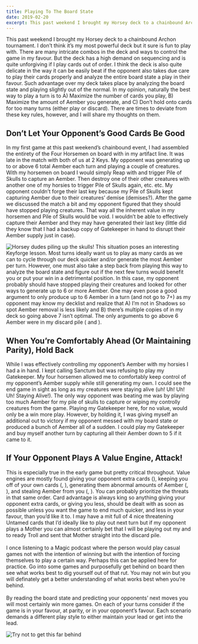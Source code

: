 ```yaml
---
title: Playing To The Board State
date: 2019-02-20
excerpt: This past weekend I brought my Horsey deck to a chainbound Archon tournament. I don’t think it’s my most powerful deck but it sure is fun to play with. There are many intricate combos in the deck and ways to control the game in my favour. But the deck has a high demand on sequencing and is quite unforgiving if I play cards out of order. I think the deck is also quite delicate in the way it can be easily beat if the opponent also takes due care to play their cards properly and analyze the entire board state a play in their favour. Such advantage over my deck takes place by analyzing the board state and playing slightly out of the normal...
---
```

This past weekend I brought my Horsey deck to a chainbound Archon tournament. I don’t think it’s my most powerful deck but it sure is fun to play with. There are many intricate combos in the deck and ways to control the game in my favour. But the deck has a high demand on sequencing and is quite unforgiving if I play cards out of order. I think the deck is also quite delicate in the way it can be easily beat if the opponent also takes due care to play their cards properly and analyze the entire board state a play in their favour. Such advantage over my deck takes place by analyzing the board state and playing slightly out of the normal.
<DeckList name="Litbosset of the Scribe's School"/>
In my opinion, naturally the  best way to play a turn is to A) Maximize the number of cards you play, B) Maximize the amount of Aember you generate, and C) Don’t hold onto cards for too many turns (either play or discard). There are times to deviate from these key rules, however, and I will share my thoughts on them.

<BigCard name="pile of skulls" caption="Original concept art from Terminator"/>

## Don’t Let Your Opponent’s Good Cards Be Good

In my first game at this past weekend’s chainbound event, I had assembled the entirety of the Four Horsemen on board with <Card name="Pile of Skulls"/> in my artifact line. It was late in the match with both of us at 2 Keys. My opponent was generating up to or above 6 total Aember each turn and playing a couple of creatures. With my horsemen on board I would simply Reap with <Card name="Horseman of Famine"/> and trigger Pile of Skulls to capture an Aember. Then destroy one of their other creatures with another one of my horsies to trigger Pile of Skulls again, etc. etc. My opponent couldn’t forge their last key because my Pile of Skulls kept capturing Aember due to their creatures’ demise (demises?). After the game we discussed the match a bit and my opponent figured that they should have stopped playing creatures. That way all the inherent value in my horsemen and Pile of Skulls would be void. I wouldn’t be able to effectively capture their Aember and they may have generated their last key (little did they know that I had a backup copy of Gatekeeper in hand to disrupt their Aember supply just in case).

![Horsey dudes piling up the skulls!](/uploads/horseys.jpg)
This situation poses an interesting Keyforge lesson. Most turns ideally want us to play as many cards as we can to cycle through our deck quicker and/or generate the most Aember per turn. However, one must also take a step back from playing this way to analyze the board state and figure out if the next few turns would benefit you or put your win in a detrimental position. In this case, my opponent probably should have stopped playing their creatures and looked for other ways to generate up to 6 or more Aember. One may even pose a good argument to only produce up to 6 Aember in a turn (and not go to 7+) as my opponent may know my decklist and realize that A) I’m not in Shadows so spot Aember removal is less likely and B) there’s multiple copies of <Card name="Gatekeeper"/> in my deck so going above 7 isn’t optimal. The only arguments to go above 6 Aember were in my discard pile (<Card name="Rogue Ogre"/> and <Card name="Grabber Jammer"/>).

<BigCard name="gatekeeper" caption="Waiting in my hand for you to try to win"/>

## When You’re Comfortably Ahead (Or Maintaining Parity), Hold Back

While I was effectively controlling my opponent’s Aember with my horsies I had a <Card name="Gatekeeper"/> in hand. I kept calling Sanctum but was refusing to play my Gatekeeper. My four horsemen allowed me to comfortably keep control of my opponent’s Aember supply while still generating my own. I could see the end game in sight as long as my creatures were staying alive (uh! Uh! Uh! Uh! Staying Alive!). The only way opponent was beating me was by playing too much Aember for my pile of skulls to capture or wiping my controlly creatures from the game. Playing my Gatekeeper here, for no value, would only be a win more play. However, by holding it, I was giving myself an additional out to victory if my opponent messed with my board state or produced a bunch of Aember all of a sudden. I could play my Gatekeeper and buy myself another turn  by capturing all their Aember down to 5 if it came to it.

<BigCard name="mother" caption="Your Mother is so…"/>

## If Your Opponent Plays A Value Engine, Attack!

This is especially true in the early game but pretty critical throughout. Value engines are mostly found giving your opponent extra cards (<Card name="Mother"/>), keeping you off of your own cards (<Card name="Succubus"/>, <Card name="Tocsin"/>), generating them abnormal amounts of Aember (<Card name="Giant Sloth"/>, <Card name="Dew Faerie"/>), and stealing Aember from you (<Card name="Dodger"/>, <Card name="Noddy the Thief"/>). You can probably prioritize the threats in that same order. Card advantage is always king so anything giving your opponent extra cards, or giving you less, should be dealt with as soon as possible unless you want the game to end much quicker, and less in your favour, than you’d like it to. I may have a mit full of 4 nice threatening Untamed cards that I’d ideally like to play out next turn but if my opponent plays a Mother you can almost certainly bet that I will be playing out my <Card name="Troll"/> and <Card name="Ganger Chieftain"/> to ready Troll and sent that Mother straight into the discard pile.
<br/>
<br/>
I once listening to a Magic podcast where the person would play casual games not with the intention of winning but with the intention of forcing themselves to play a certain way. Perhaps this can be applied here for practice. Go into some games and purposefully get behind on board then see what works best to dig yourself out of that rut. You may not win but you will definately get a better understanding of what works best when you’re behind.
<br/>
<br/>
By reading the board state and predicting your opponents’ next moves you will most certainly win more games. On each of your turns consider if the game is in your favour, at parity, or in your opponent’s favour. Each scenario demands a different play style to either maintain your lead or get into the lead.

![Try not to get this far behind](/uploads/boardstate.png)

